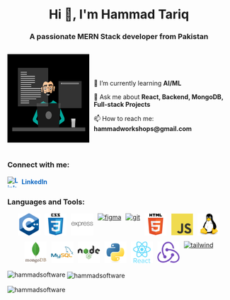 <h1 align="center">Hi 👋, I'm Hammad Tariq</h1>
<h3 align="center">A passionate MERN Stack developer from Pakistan</h3>

<div style="display: flex; flex-direction: row; align-items: center; gap: 10px; justify-content: center; width: 100%;">
  <div>
    <p align="right">
      <img src="https://github.com/Hammadsoftware/Hammadsoftware/blob/main/1_gReLR6hZjwyBxHmfLN1AVw.gif" alt="Hammad Tariq" width="300" height="200">
    </p>
  </div>
  <div style="margin-top: 30px; width: 500px;">
    <p>🌱 I’m currently learning <strong>AI/ML</strong></p>
    <p>💬 Ask me about <strong>React, Backend, MongoDB, Full-stack Projects</strong></p>
    <p>📫 How to reach me: <strong>hammadworkshops@gmail.com</strong></p>
  </div>
</div>

<h3 align="left">Connect with me:</h3>
<p align="left">
  <a href="https://www.linkedin.com/in/hammad-tariq-13002a2b9/" target="_blank" rel="noopener noreferrer" style="display: inline-flex; align-items: center; text-decoration: none; color: #0A66C2; font-weight: bold;">
    <img src="https://cdn.jsdelivr.net/gh/simple-icons/simple-icons/icons/linkedin.svg" alt="LinkedIn" width="24" height="24" style="margin-right: 8px; fill: #0A66C2;" />
    LinkedIn
  </a>
</p>

<h3 align="left">Languages and Tools:</h3>
<p align="left" style="display:flex; flex-wrap: wrap; gap:10px; justify-content: center;">
  <a href="https://www.w3schools.com/cpp/" target="_blank" rel="noreferrer">
    <img src="https://raw.githubusercontent.com/devicons/devicon/master/icons/cplusplus/cplusplus-original.svg" alt="cplusplus" width="50" height="50"/>
  </a>
  <a href="https://www.w3schools.com/css/" target="_blank" rel="noreferrer">
    <img src="https://raw.githubusercontent.com/devicons/devicon/master/icons/css3/css3-original-wordmark.svg" alt="css3" width="50" height="50"/>
  </a>
  <a href="https://expressjs.com" target="_blank" rel="noreferrer">
    <img src="https://raw.githubusercontent.com/devicons/devicon/master/icons/express/express-original-wordmark.svg" alt="express" width="50" height="50"/>
  </a>
  <a href="https://www.figma.com/" target="_blank" rel="noreferrer">
    <img src="https://www.vectorlogo.zone/logos/figma/figma-icon.svg" alt="figma" width="50" height="50"/>
  </a>
  <a href="https://git-scm.com/" target="_blank" rel="noreferrer">
    <img src="https://www.vectorlogo.zone/logos/git-scm/git-scm-icon.svg" alt="git" width="50" height="50"/>
  </a>
  <a href="https://www.w3.org/html/" target="_blank" rel="noreferrer">
    <img src="https://raw.githubusercontent.com/devicons/devicon/master/icons/html5/html5-original-wordmark.svg" alt="html5" width="50" height="50"/>
  </a>
  <a href="https://developer.mozilla.org/en-US/docs/Web/JavaScript" target="_blank" rel="noreferrer">
    <img src="https://raw.githubusercontent.com/devicons/devicon/master/icons/javascript/javascript-original.svg" alt="javascript" width="50" height="50"/>
  </a>
  <a href="https://www.linux.org/" target="_blank" rel="noreferrer">
    <img src="https://raw.githubusercontent.com/devicons/devicon/master/icons/linux/linux-original.svg" alt="linux" width="50" height="50"/>
  </a>
  <a href="https://www.mongodb.com/" target="_blank" rel="noreferrer">
    <img src="https://raw.githubusercontent.com/devicons/devicon/master/icons/mongodb/mongodb-original-wordmark.svg" alt="mongodb" width="50" height="50"/>
  </a>
  <a href="https://www.mysql.com/" target="_blank" rel="noreferrer">
    <img src="https://raw.githubusercontent.com/devicons/devicon/master/icons/mysql/mysql-original-wordmark.svg" alt="mysql" width="50" height="50"/>
  </a>
  <a href="https://nodejs.org" target="_blank" rel="noreferrer">
    <img src="https://raw.githubusercontent.com/devicons/devicon/master/icons/nodejs/nodejs-original-wordmark.svg" alt="nodejs" width="50" height="50"/>
  </a>
  <a href="https://www.python.org" target="_blank" rel="noreferrer">
    <img src="https://raw.githubusercontent.com/devicons/devicon/master/icons/python/python-original.svg" alt="python" width="50" height="50"/>
  </a>
  <a href="https://reactjs.org/" target="_blank" rel="noreferrer">
    <img src="https://raw.githubusercontent.com/devicons/devicon/master/icons/react/react-original-wordmark.svg" alt="react" width="50" height="50"/>
  </a>
  <a href="https://redux.js.org" target="_blank" rel="noreferrer">
    <img src="https://raw.githubusercontent.com/devicons/devicon/master/icons/redux/redux-original.svg" alt="redux" width="50" height="50"/>
  </a>
  <a href="https://tailwindcss.com/" target="_blank" rel="noreferrer">
    <img src="https://www.vectorlogo.zone/logos/tailwindcss/tailwindcss-icon.svg" alt="tailwind" width="50" height="50"/>
  </a>
</p>

<p>
  <img align="left" src="https://github-readme-stats.vercel.app/api/top-langs?username=hammadsoftware&show_icons=true&locale=en&layout=compact" alt="hammadsoftware" />
</p>

<p>
  &nbsp;<img align="center" src="https://github-readme-stats.vercel.app/api?username=hammadsoftware&show_icons=true&locale=en" alt="hammadsoftware" />
</p>

<p>
  <img align="center" src="https://github-readme-streak-stats.herokuapp.com/?user=hammadsoftware&" alt="hammadsoftware" />
</p>
